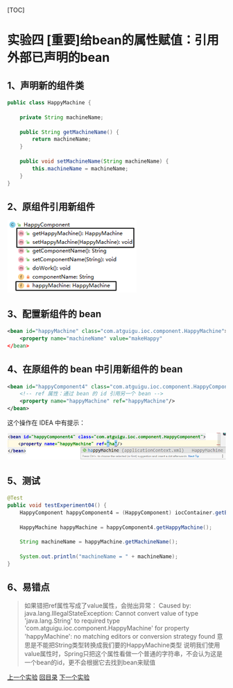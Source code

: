 [TOC]



# 实验四 [重要]给bean的属性赋值：引用外部已声明的bean



## 1、声明新的组件类

```java
public class HappyMachine {
    
    private String machineName;
    
    public String getMachineName() {
        return machineName;
    }
    
    public void setMachineName(String machineName) {
        this.machineName = machineName;
    }
}
```



## 2、原组件引用新组件

![images](../images/img009.png)



## 3、配置新组件的 bean

```xml
<bean id="happyMachine" class="com.atguigu.ioc.component.HappyMachine">
    <property name="machineName" value="makeHappy"
</bean>
```



## 4、在原组件的 bean 中引用新组件的 bean

```xml
<bean id="happyComponent4" class="com.atguigu.ioc.component.HappyComponent">
    <!-- ref 属性：通过 bean 的 id 引用另一个 bean -->
    <property name="happyMachine" ref="happyMachine"/>
</bean>
```



这个操作在 IDEA 中有提示：

![images](../images/img010.png)



## 5、测试

```java
@Test
public void testExperiment04() {
    HappyComponent happyComponent4 = (HappyComponent) iocContainer.getBean("happyComponent4");
    
    HappyMachine happyMachine = happyComponent4.getHappyMachine();
    
    String machineName = happyMachine.getMachineName();
    
    System.out.println("machineName = " + machineName);
}
```



## 6、易错点

> 如果错把ref属性写成了value属性，会抛出异常：
> Caused by: java.lang.IllegalStateException: Cannot convert value of type 'java.lang.String' to required type 'com.atguigu.ioc.component.HappyMachine' for property 'happyMachine': no matching editors or conversion strategy found
> 意思是不能把String类型转换成我们要的HappyMachine类型
> 说明我们使用value属性时，Spring只把这个属性看做一个普通的字符串，不会认为这是一个bean的id，更不会根据它去找到bean来赋值



[上一个实验](experiment03.html) [回目录](../verse03.html) [下一个实验](experiment05.html)